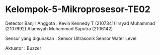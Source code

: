 # Kelompok-5-Mikroprosesor-TE02
Detector Banjir
Anggota : 
Kevin Kennedy T (2107341)
Irsyad Muhammad (2107692)
Alamsyah Muhammad Saputra (2106142)

Sensor yang digunakan :
Sensor Ultrasonik
Sensor Water Level

Aktuator :
Buzzer

